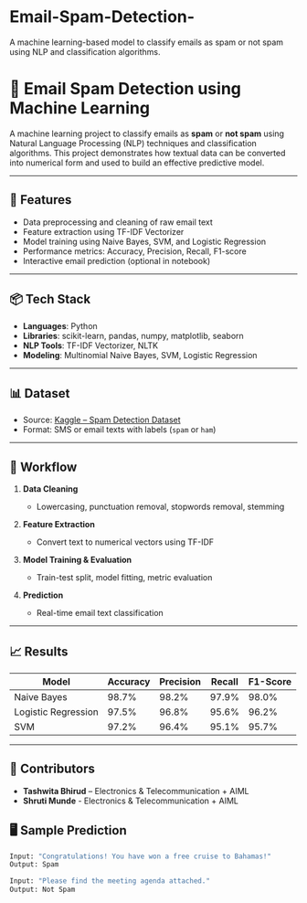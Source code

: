 # Email-Spam-Detection-
A machine learning-based model to classify emails as spam or not spam using NLP and classification algorithms.

# 📧 Email Spam Detection using Machine Learning

A machine learning project to classify emails as **spam** or **not spam** using Natural Language Processing (NLP) techniques and classification algorithms. This project demonstrates how textual data can be converted into numerical form and used to build an effective predictive model.

---

## 🚀 Features

- Data preprocessing and cleaning of raw email text
- Feature extraction using TF-IDF Vectorizer
- Model training using Naive Bayes, SVM, and Logistic Regression
- Performance metrics: Accuracy, Precision, Recall, F1-score
- Interactive email prediction (optional in notebook)

---

## 📦 Tech Stack

- **Languages**: Python
- **Libraries**: scikit-learn, pandas, numpy, matplotlib, seaborn
- **NLP Tools**: TF-IDF Vectorizer, NLTK
- **Modeling**: Multinomial Naive Bayes, SVM, Logistic Regression

---

## 📊 Dataset

- Source: [Kaggle – Spam Detection Dataset](https://www.kaggle.com/datasets/uciml/sms-spam-collection-dataset)
- Format: SMS or email texts with labels (`spam` or `ham`)

---

## 🧪 Workflow

1. **Data Cleaning**  
   - Lowercasing, punctuation removal, stopwords removal, stemming

2. **Feature Extraction**  
   - Convert text to numerical vectors using TF-IDF

3. **Model Training & Evaluation**  
   - Train-test split, model fitting, metric evaluation

4. **Prediction**  
   - Real-time email text classification

---

## 📈 Results

| Model               | Accuracy | Precision | Recall | F1-Score |
|--------------------|----------|-----------|--------|----------|
| Naive Bayes        | 98.7%    | 98.2%     | 97.9%  | 98.0%    |
| Logistic Regression| 97.5%    | 96.8%     | 95.6%  | 96.2%    |
| SVM                | 97.2%    | 96.4%     | 95.1%  | 95.7%    |

---
## 🤝 Contributors

- **Tashwita Bhirud** – Electronics & Telecommunication + AIML
- **Shruti Munde** - Electronics & Telecommunication + AIML

## 🖥️ Sample Prediction

```python
Input: "Congratulations! You have won a free cruise to Bahamas!"
Output: Spam

Input: "Please find the meeting agenda attached."
Output: Not Spam


